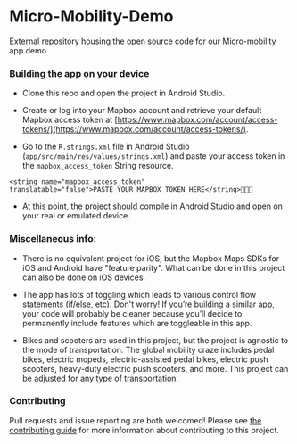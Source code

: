 # Micro-Mobility-Demo


External repository housing the open source code for our Micro-mobility app demo


### Building the app on your device

- Clone this repo and open the project in Android Studio.

- Create or log into your Mapbox account and retrieve your default Mapbox access token at [https://www.mapbox.com/account/access-tokens/](https://www.mapbox.com/account/access-tokens/).

- Go to the `R.strings.xml` file in Android Studio (`app/src/main/res/values/strings.xml`) and paste your access token in the `mapbox_access_token` String resource.

`<string name="mapbox_access_token" translatable="false">PASTE_YOUR_MAPBOX_TOKEN_HERE</string>`

- At this point, the project should compile in Android Studio and open on your real or emulated device.

### Miscellaneous info:

- There is no equivalent project for iOS, but the Mapbox Maps SDKs for iOS and Android have "feature parity". What can be done in this project can also be done on iOS devices.

- The app has lots of toggling which leads to various control flow statements (if/else, etc). Don't worry! If you’re building a similar app, your code will probably be cleaner because you’ll decide to permanently include features which are toggleable in this app.

- Bikes and scooters are used in this project, but the project is agnostic to the mode of transportation. The global mobility craze includes pedal bikes, electric mopeds, electric-assisted pedal bikes, electric push scooters, heavy-duty electric push scooters, and more. This project can be adjusted for any type of transportation.


### Contributing

Pull requests and issue reporting are both welcomed! Please see [the contributing guide](https://github.com/mapbox/Micro-Mobility-Demo/blob/master/CONTRIBUTING.md) for more information about contributing to this project.

